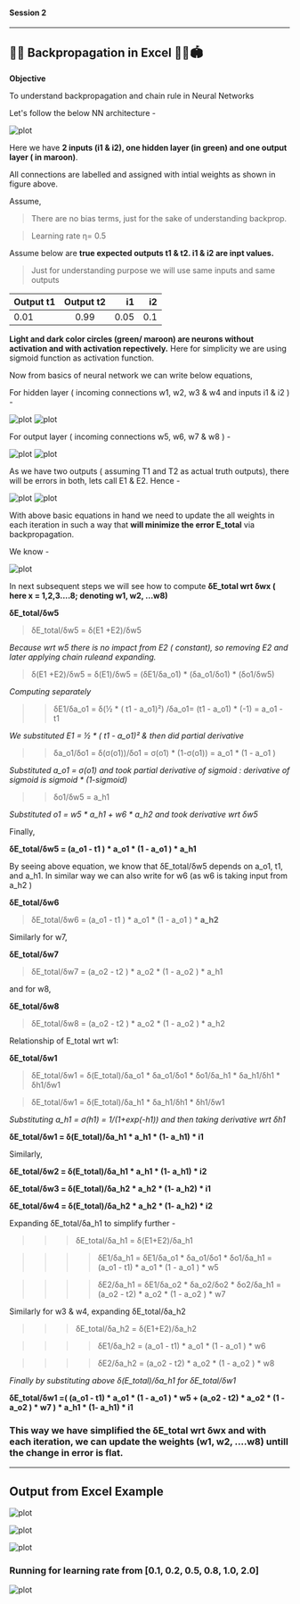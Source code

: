 #### Session 2
***
## 🏋️‍♀️ Backpropagation in Excel 🤽‍♀️🏟

**Objective**

To understand backpropagation and chain rule in Neural Networks

Let's follow the below NN architecture -

![plot](./images/NN_Architecture.JPG)

Here we have **2 inputs (i1 & i2), one hidden layer (in green) and one output layer ( in maroon)**.


All connections are labelled and assigned with intial weights as shown in figure above.

Assume,
> There are no bias terms, just for the sake of understanding backprop.

> Learning rate η= 0.5 

Assume below are **true expected outputs t1 & t2. i1 & i2 are inpt values.**
> Just for understanding purpose we will use same inputs and same outputs 

| Output t1       | Output t2     | i1     | i2     |
| :-------------- | :-----------: | -----: |------: |
|  0.01           | 0.99          | 0.05   | 0.1    | 


**Light and dark color circles (green/ maroon) are neurons without activation and with activation repectively.** 
Here for simplicity we are using sigmoid function as activation function.

Now from basics of neural network we can write below equations,

For hidden layer ( incoming connections w1, w2, w3 & w4 and inputs i1 & i2 ) -

![plot](./images/inputH1.JPG) ![plot](./images/hiddenlayer1_eq.JPG) 

For output layer ( incoming connections w5, w6, w7 & w8 ) - 

![plot](./images/inputH2.JPG) ![plot](./images/outputlayer_eq.JPG)

As we have two outputs ( assuming T1 and T2 as actual truth outputs), there will be errors in both, 
lets call E1 & E2. Hence -

![plot](./images/inputH3.JPG) ![plot](./images/totalerror_eq.JPG)

With above basic equations in hand we need to update the all weights in each iteration in such a way that
**will minimize the error E_total** via backpropagation.

We know -

![plot](./images/updateWeights.png)

In next subsequent steps we will see how to compute **δE_total wrt δwx ( here x = 1,2,3....8; denoting w1, w2, ...w8)**

**δE_total/δw5**
> δE_total/δw5 = δ(E1 +E2)/δw5

*Because wrt w5 there is no impact from E2 ( constant), so removing E2 and later applying chain ruleand expanding.*

> δ(E1 +E2)/δw5 = δ(E1)/δw5 = (δE1/δa_o1) * (δa_o1/δo1) * (δo1/δw5)

*Computing separately*

>> δE1/δa_o1 = δ(½ * ( t1 - a_o1)²) /δa_o1= (t1 - a_o1) * (-1) = a_o1 - t1

*We substituted E1 = ½ * ( t1 - a_o1)² & then did partial derivative*

>> δa_o1/δo1 = δ(σ(o1))/δo1 = σ(o1) * (1-σ(o1)) = a_o1 * (1 - a_o1 )

*Substituted a_o1 = σ(o1) and took partial derivative of sigmoid : derivative of sigmoid is sigmoid * (1-sigmoid)*

>> δo1/δw5 = a_h1

*Substituted o1 = w5 * a_h1 + w6 * a_h2 and took derivative wrt δw5*

Finally,

**δE_total/δw5 = (a_o1 - t1 ) * a_o1 * (1 - a_o1 ) * a_h1**

By seeing above equation, we know that δE_total/δw5 depends on a_o1, t1, and a_h1. 
In similar way we can also write for w6 (as w6 is taking input from a_h2 )

**δE_total/δw6**

> δE_total/δw6 = (a_o1 - t1 ) * a_o1 * (1 - a_o1 ) * **a_h2**

Similarly for w7, 

**δE_total/δw7**

> δE_total/δw7 = (a_o2 - t2 ) * a_o2 * (1 - a_o2 ) * a_h1

and for w8,

**δE_total/δw8**

> δE_total/δw8 = (a_o2 - t2 ) * a_o2 * (1 - a_o2 ) * a_h2


Relationship of E_total wrt w1:

**δE_total/δw1**

> δE_total/δw1 = δ(E_total)/δa_o1 * δa_o1/δo1 * δo1/δa_h1 * δa_h1/δh1 * δh1/δw1

> δE_total/δw1 = δ(E_total)/δa_h1 * δa_h1/δh1 * δh1/δw1

*Substituting a_h1 = σ(h1) = 1/(1+exp(-h1)) and then taking derivative wrt δh1*

**δE_total/δw1 = δ(E_total)/δa_h1 * a_h1 * (1- a_h1) * i1**

Similarly,

**δE_total/δw2 = δ(E_total)/δa_h1 * a_h1 * (1- a_h1) * i2**

**δE_total/δw3 = δ(E_total)/δa_h2 * a_h2 * (1- a_h2) * i1**

**δE_total/δw4 = δ(E_total)/δa_h2 * a_h2 * (1- a_h2) * i2**

Expanding δE_total/δa_h1 to simplify further -

>>> δE_total/δa_h1 = δ(E1+E2)/δa_h1 

>>>> δE1/δa_h1 = δE1/δa_o1 * δa_o1/δo1 * δo1/δa_h1 = (a_o1 - t1) * a_o1 * (1 - a_o1 ) * w5

>>>> δE2/δa_h1 = δE1/δa_o2 * δa_o2/δo2 * δo2/δa_h1 = (a_o2 - t2) * a_o2 * (1 - a_o2 ) * w7

Similarly for w3 & w4, expanding δE_total/δa_h2

>>> δE_total/δa_h2 = δ(E1+E2)/δa_h2 

>>>> δE1/δa_h2 = (a_o1 - t1) * a_o1 * (1 - a_o1 ) * w6

>>>> δE2/δa_h2 = (a_o2 - t2) * a_o2 * (1 - a_o2 ) * w8



*Finally by substituting above δ(E_total)/δa_h1 for δE_total/δw1*

**δE_total/δw1 =( (a_o1 - t1) * a_o1 * (1 - a_o1 ) * w5 + (a_o2 - t2) * a_o2 * (1 - a_o2 ) * w7 )  * a_h1 * (1- a_h1) * i1**



### This way we have simplified the δE_total wrt δwx and with each iteration, we can update the weights (w1, w2, ....w8) untill the change in error is flat.

***
## Output from Excel Example

![plot](./images/output1.JPG) 

![plot](./images/output2.JPG) 

![plot](./images/output3.JPG) 

### Running for learning rate from [0.1, 0.2, 0.5, 0.8, 1.0, 2.0]

![plot](./images/learningrate.JPG) 